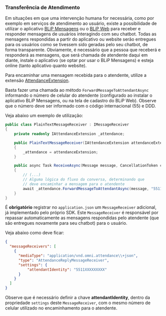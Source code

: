 ### Transferência de Atendimento 

Em situações em que uma intervenção humana for necessária, como por exemplo em serviços de atendimento ao usuário, existe a possibilidade de utilizar
o aplicativo [BLiP Mensagens](https://play.google.com/store/apps/details?id=net.take.omni) ou o [BLiP Web](https://web.blip.ai/) para receber e responder mensagens de usuários interagindo com seu chatbot.
Todas as mensagens respondidas a partir do aplicativo ou website serão entregues para os usuários como se tivessem sido geradas pelo seu chatbot, de forma transparente. 
Obviamente, é necessário que a pessoa que receberá e responderá as mensagens, que será chamada de atendente daqui em diante, instale o aplicativo (se optar por usar o BLiP Mensagens) e esteja online (tanto aplicativo quanto website).

Para encaminhar uma mensagem recebida para o atendente, utilize a extensão [AttendanceExtension](https://github.com/takenet/blip-sdk-csharp/tree/master/src/Take.Blip.Client/Extensions/AttendanceForwarding/IAttendanceExtension.cs).

Basta fazer uma chamada ao método `ForwardMessageToAttendantAsync` informando o número de celular do atendente (configurado ao instalar o aplicativo BLiP Mensagens, ou na tela de cadastro do BLiP Web).
Observe que o número deve ser informado com o código internacional (55) e DDD. 

Veja abaixo um exemplo de utilização:

```csharp
public class PlainTextMessageReceiver : IMessageReceiver
{
    private readonly IAttendanceExtension _attendance;

    public PlainTextMessageReceiver(IAttendanceExtension attendanceExtension)
    {
        _attendance = attendanceExtension;
    }

    public async Task ReceiveAsync(Message message, CancellationToken cancellationToken)
    {
        // (...)
        // Alguma lógica do fluxo da conversa, determinando que 
        // deve encaminhar a mensagem para o atendente
        await _attendance.ForwardMessageToAttendantAsync(message, "5511XXXXXXXXX", cancellationToken);
    }
}
```

É **obrigatório** registrar no `application.json` um `MessageReceiver` adicional, já implementado pelo próprio SDK.
Este `MessageReceiver` é responsável por repassar automaticamente as mensagens respondidas pelo atendente (que são entregues novamente para seu chatbot)
 para o usuário. 

Veja abaixo como deve ficar:

```json
{
  "messageReceivers": [
    {
      "mediaType": "application/vnd.omni.attendance\\+json",
      "type": "AttendanceReplyMessageReceiver",
      "settings": {
          "attendantIdentity": "5511XXXXXXXXX"
      }
    }
  ]
}
```

Observe que é necessário definir a chave **attendantIdentity**, dentro da propriedade `settings` deste `MessageReceiver`, com o mesmo número de celular utilizado no 
encaminhamento para o atendente. 
